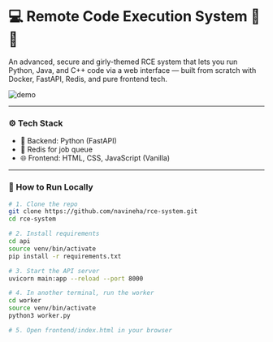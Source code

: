 # 💻 Remote Code Execution System 🧠✨
An advanced, secure and girly-themed RCE system that lets you run Python, Java, and C++ code via a web interface — built from scratch with Docker, FastAPI, Redis, and pure frontend tech.

![demo](https://user-images.githubusercontent.com/your-image-link.gif)

---

### ⚙️ Tech Stack

- 🐍 Backend: Python (FastAPI)
- 🧠 Redis for job queue
- 🌐 Frontend: HTML, CSS, JavaScript (Vanilla)


---

### 🚀 How to Run Locally

```bash
# 1. Clone the repo
git clone https://github.com/navineha/rce-system.git
cd rce-system

# 2. Install requirements
cd api
source venv/bin/activate
pip install -r requirements.txt

# 3. Start the API server
uvicorn main:app --reload --port 8000

# 4. In another terminal, run the worker
cd worker
source venv/bin/activate
python3 worker.py

# 5. Open frontend/index.html in your browser
